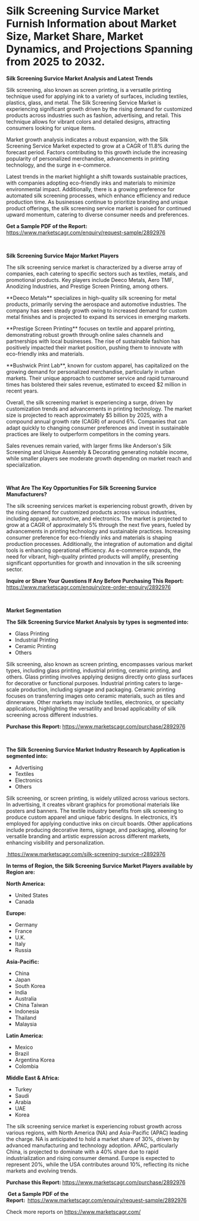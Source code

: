 <p><h1>Silk Screening Survice Market Furnish Information about Market Size, Market Share, Market Dynamics, and Projections Spanning from 2025 to 2032.</h1></p><p><strong>Silk Screening Survice Market Analysis and Latest Trends</strong></p>
<p><p>Silk screening, also known as screen printing, is a versatile printing technique used for applying ink to a variety of surfaces, including textiles, plastics, glass, and metal. The Silk Screening Service Market is experiencing significant growth driven by the rising demand for customized products across industries such as fashion, advertising, and retail. This technique allows for vibrant colors and detailed designs, attracting consumers looking for unique items.</p><p>Market growth analysis indicates a robust expansion, with the Silk Screening Service Market expected to grow at a CAGR of 11.8% during the forecast period. Factors contributing to this growth include the increasing popularity of personalized merchandise, advancements in printing technology, and the surge in e-commerce.</p><p>Latest trends in the market highlight a shift towards sustainable practices, with companies adopting eco-friendly inks and materials to minimize environmental impact. Additionally, there is a growing preference for automated silk screening processes, which enhance efficiency and reduce production time. As businesses continue to prioritize branding and unique product offerings, the silk screening service market is poised for continued upward momentum, catering to diverse consumer needs and preferences.</p></p>
<p><strong>Get a Sample PDF of the Report:&nbsp;</strong> <a href="https://www.marketscagr.com/enquiry/request-sample/2892976?utm_campaign=3019&utm_medium=2&utm_source=Github&utm_content=ia&utm_term=15032025&utm_id=silk-screening-survice">https://www.marketscagr.com/enquiry/request-sample/2892976</a></p>
<p>&nbsp;</p>
<p><strong>Silk Screening Survice Major Market Players</strong></p>
<p><p>The silk screening service market is characterized by a diverse array of companies, each catering to specific sectors such as textiles, metals, and promotional products. Key players include Deeco Metals, Aero TMF, Anodizing Industries, and Prestige Screen Printing, among others. </p><p>**Deeco Metals** specializes in high-quality silk screening for metal products, primarily serving the aerospace and automotive industries. The company has seen steady growth owing to increased demand for custom metal finishes and is projected to expand its services in emerging markets. </p><p>**Prestige Screen Printing** focuses on textile and apparel printing, demonstrating robust growth through online sales channels and partnerships with local businesses. The rise of sustainable fashion has positively impacted their market position, pushing them to innovate with eco-friendly inks and materials.</p><p>**Bushwick Print Lab**, known for custom apparel, has capitalized on the growing demand for personalized merchandise, particularly in urban markets. Their unique approach to customer service and rapid turnaround times has bolstered their sales revenue, estimated to exceed $2 million in recent years.</p><p>Overall, the silk screening market is experiencing a surge, driven by customization trends and advancements in printing technology. The market size is projected to reach approximately $5 billion by 2025, with a compound annual growth rate (CAGR) of around 6%. Companies that can adapt quickly to changing consumer preferences and invest in sustainable practices are likely to outperform competitors in the coming years. </p><p>Sales revenues remain varied, with larger firms like Anderson's Silk Screening and Unique Assembly & Decorating generating notable income, while smaller players see moderate growth depending on market reach and specialization.</p></p>
<p>&nbsp;</p>
<p><strong>What Are The Key Opportunities For Silk Screening Survice Manufacturers?</strong></p>
<p><p>The silk screening services market is experiencing robust growth, driven by the rising demand for customized products across various industries, including apparel, automotive, and electronics. The market is projected to grow at a CAGR of approximately 5% through the next five years, fueled by advancements in printing technology and sustainable practices. Increasing consumer preference for eco-friendly inks and materials is shaping production processes. Additionally, the integration of automation and digital tools is enhancing operational efficiency. As e-commerce expands, the need for vibrant, high-quality printed products will amplify, presenting significant opportunities for growth and innovation in the silk screening sector.</p></p>
<p><strong>Inquire or Share Your Questions If Any Before Purchasing This Report:</strong> <a href="https://www.marketscagr.com/enquiry/pre-order-enquiry/2892976?utm_campaign=3019&utm_medium=2&utm_source=Github&utm_content=ia&utm_term=15032025&utm_id=silk-screening-survice">https://www.marketscagr.com/enquiry/pre-order-enquiry/2892976</a></p>
<p>&nbsp;</p>
<p><strong>Market Segmentation</strong></p>
<p><strong>The Silk Screening Survice Market Analysis by types is segmented into:</strong></p>
<p><ul><li>Glass Printing</li><li>Industrial Printing</li><li>Ceramic Printing</li><li>Others</li></ul></p>
<p><p>Silk screening, also known as screen printing, encompasses various market types, including glass printing, industrial printing, ceramic printing, and others. Glass printing involves applying designs directly onto glass surfaces for decorative or functional purposes. Industrial printing caters to large-scale production, including signage and packaging. Ceramic printing focuses on transferring images onto ceramic materials, such as tiles and dinnerware. Other markets may include textiles, electronics, or specialty applications, highlighting the versatility and broad applicability of silk screening across different industries.</p></p>
<p><strong>Purchase this Report:&nbsp;</strong><a href="https://www.marketscagr.com/purchase/2892976?utm_campaign=3019&utm_medium=2&utm_source=Github&utm_content=ia&utm_term=15032025&utm_id=silk-screening-survice">https://www.marketscagr.com/purchase/2892976</a></p>
<p>&nbsp;</p>
<p><strong>The Silk Screening Survice Market Industry Research by Application is segmented into:</strong></p>
<p><ul><li>Advertising</li><li>Textiles</li><li>Electronics</li><li>Others</li></ul></p>
<p><p>Silk screening, or screen printing, is widely utilized across various sectors. In advertising, it creates vibrant graphics for promotional materials like posters and banners. The textile industry benefits from silk screening to produce custom apparel and unique fabric designs. In electronics, it’s employed for applying conductive inks on circuit boards. Other applications include producing decorative items, signage, and packaging, allowing for versatile branding and artistic expression across different markets, enhancing visibility and personalization.</p></p>
<p><a href="https://www.marketscagr.com/silk-screening-survice-r2892976?utm_campaign=3019&utm_medium=2&utm_source=Github&utm_content=ia&utm_term=15032025&utm_id=silk-screening-survice">&nbsp;https://www.marketscagr.com/silk-screening-survice-r2892976</a></p>
<p><strong>In terms of Region, the Silk Screening Survice Market Players available by Region are:</strong></p>
<p>
    <p> <strong> North America: </strong>
        <ul>
            <li>United States</li>
            <li>Canada</li>
        </ul>
        </p> 
    <p> <strong> Europe: </strong>
        <ul>
            <li>Germany</li>
            <li>France</li>
            <li>U.K.</li>
            <li>Italy</li>
            <li>Russia</li>
        </ul>
        </p> 
    <p> <strong> Asia-Pacific: </strong>
        <ul>
            <li>China</li>
            <li>Japan</li>
            <li>South Korea</li>
            <li>India</li>
            <li>Australia</li>
            <li>China Taiwan</li>
            <li>Indonesia</li>
            <li>Thailand</li>
            <li>Malaysia</li>
        </ul>
        </p> 
    <p> <strong> Latin America: </strong>
        <ul>
            <li>Mexico</li>
            <li>Brazil</li>
            <li>Argentina Korea</li>
            <li>Colombia</li>
        </ul>
        </p> 
    <p> <strong> Middle East & Africa: </strong>
        <ul>
            <li>Turkey</li>
            <li>Saudi</li>
            <li>Arabia</li>
            <li>UAE</li>
            <li>Korea</li>
        </ul>
    </p>
    </p>
<p><p>The silk screening service market is experiencing robust growth across various regions, with North America (NA) and Asia-Pacific (APAC) leading the charge. NA is anticipated to hold a market share of 30%, driven by advanced manufacturing and technology adoption. APAC, particularly China, is projected to dominate with a 40% share due to rapid industrialization and rising consumer demand. Europe is expected to represent 20%, while the USA contributes around 10%, reflecting its niche markets and evolving trends.</p></p>
<p><strong>Purchase this Report: </strong><a href="https://www.marketscagr.com/purchase/2892976?utm_campaign=3019&utm_medium=2&utm_source=Github&utm_content=ia&utm_term=15032025&utm_id=silk-screening-survice">https://www.marketscagr.com/purchase/2892976</a></p>
<p>&nbsp;<strong>Get a Sample PDF of the Report:&nbsp;&nbsp;</strong><a href="https://www.marketscagr.com/enquiry/request-sample/2892976?utm_campaign=3019&utm_medium=2&utm_source=Github&utm_content=ia&utm_term=15032025&utm_id=silk-screening-survice">https://www.marketscagr.com/enquiry/request-sample/2892976</a></p>
<p><strong></strong></p>
<p>Check more reports on <a href="https://www.marketscagr.com/?utm_campaign=3019&utm_medium=2&utm_source=Github&utm_content=ia&utm_term=15032025&utm_id=silk-screening-survice">https://www.marketscagr.com/</a></p>